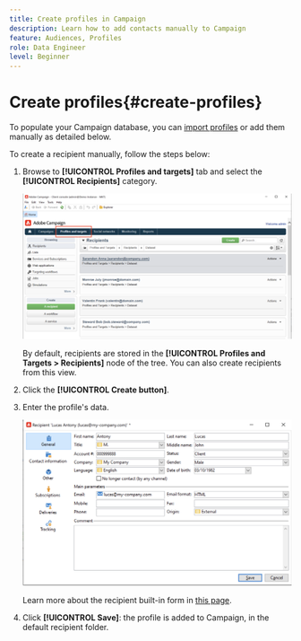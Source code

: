 ```yaml
---
title: Create profiles in Campaign
description: Learn how to add contacts manually to Campaign
feature: Audiences, Profiles
role: Data Engineer
level: Beginner
---
```

# Create profiles{#create-profiles}

To populate your Campaign database, you can [import profiles](import-profiles.md) or add them manually as detailed below. 

To create a recipient manually, follow the steps below:

1. Browse to **[!UICONTROL Profiles and targets]** tab and select the **[!UICONTROL Recipients]** category. 

    ![](assets/profiles-and-targets.png)

    By default, recipients are stored in the **[!UICONTROL Profiles and Targets > Recipients]** node of the tree. You can also create recipients from this view. 

1. Click the **[!UICONTROL Create button]**.
1. Enter the profile's data. 

    ![](assets/new-recipient.png)

    Learn more about the recipient built-in form in [this page](view-profiles.md#edit-a-profiles).

1. Click **[!UICONTROL Save]**: the profile is added to Campaign, in the default recipient folder.

